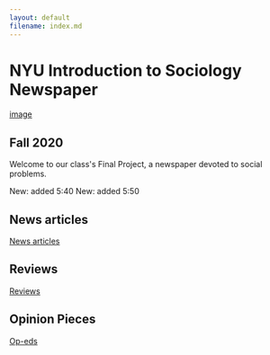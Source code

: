 ```yaml
---
layout: default
filename: index.md
--- 
```


# NYU Introduction to Sociology Newspaper

[image](/docs/socialnetwork.png)

## Fall 2020

Welcome to our class's Final Project, a newspaper devoted to social problems. 

New: added 5:40
New: added 5:50

## News articles

[News articles](articles.md) 

## Reviews

[Reviews](reviews.md) 

## Opinion Pieces

[Op-eds](opeds.md) 
